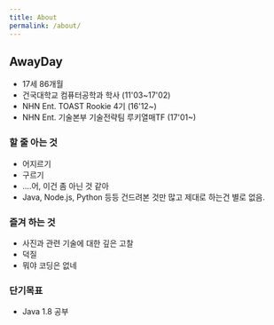 ```yaml
---
title: About
permalink: /about/
---
```


## AwayDay
* 17세 86개월
* 건국대학교 컴퓨터공학과 학사 (11'03~17'02)
* NHN Ent. TOAST Rookie 4기 (16'12~)
* NHN Ent. 기술본부 기술전략팀 루키열매TF (17'01~)

### 할 줄 아는 것
* 어지르기
* 구르기
* ....어, 이건 좀 아닌 것 같아
* Java, Node.js, Python 등등 건드려본 것만 많고 제대로 하는건 별로 없음.

### 즐겨 하는 것
* 사진과 관련 기술에 대한 깊은 고찰
* 덕질
* 뭐야 코딩은 없네

### 단기목표
* Java 1.8 공부